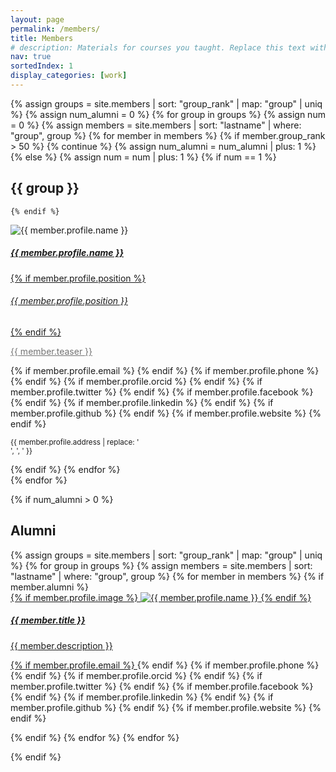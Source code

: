 ```yaml
---
layout: page
permalink: /members/
title: Members
# description: Materials for courses you taught. Replace this text with your description.
nav: true
sortedIndex: 1
display_categories: [work]
---
```


{% assign groups = site.members | sort: "group_rank" | map: "group" | uniq %}
{% assign num_alumni = 0 %}
{% for group in groups %}
{% assign num = 0 %}
    {% assign members = site.members | sort: "lastname" | where: "group", group %}
    {% for member in members %}
    {% if member.group_rank > 50 %}
    {% continue %}
    {% assign num_alumni = num_alumni | plus: 1 %}
    {% else %}
    {% assign num = num | plus: 1 %}
    {% if num == 1 %}
## {{ group }}
    {% endif %}
<p>
    <div class="card hoverable bg-custom-1 d-block">
        <div class="row no-gutters">
            <div class="col-sm-4 col-md-3">
                <img src="{{ '/assets/img/' | append: member.profile.image | relative_url }}" class="img-fluid w-100 rounded-circle" alt="{{ member.profile.name }}" />
            </div>
            <div class="col-sm-8 col-md-9">
                <div class="card-body">
                    <a href="{{ member.url | relative_url }}">
                    <h5 class="card-title">{{ member.profile.name }}</h5>
                    {% if member.profile.position %}<h6 class="card-subtitle mb-2 text-muted">{{ member.profile.position }}</h6>{% endif %}
                    <p class="card-text" style="color: var(--global-text-color);opacity:.6">
                        {{ member.teaser }}
                    </p>
                    </a>
                    {% if member.profile.email %}
                        <a href="mailto:{{ member.profile.email }}" class="card-link"><i class="fas fa-envelope"></i></a>
                    {% endif %}
                    {% if member.profile.phone %}
                        <a href="tel:{{ member.profile.phone }}" class="card-link"><i class="fas fa-phone"></i></a>
                    {% endif %}
                    {% if member.profile.orcid %}
                        <a href="https://orcid.org/{{ member.profile.orcid }}" class="card-link" target="_blank"><i class="fab fa-orcid"></i></a>
                    {% endif %}
                    {% if member.profile.twitter %}
                        <a href="https://twitter.com/{{ member.profile.twitter }}" class="card-link" target="_blank"><i class="fab fa-twitter"></i></a>
                    {% endif %}
                    {% if member.profile.facebook %}
                        <a href="https://facebook.com/{{ member.profile.facebook }}" class="card-link" target="_blank"><i class="fab fa-facebook"></i></a>
                    {% endif %}
                    {% if member.profile.linkedin %}
                        <a href="https://linkedin.com/in/{{ member.profile.linkedin }}" class="card-link" target="_blank"><i class="fab fa-linkedin"></i></a>
                    {% endif %}
                    {% if member.profile.github %}
                        <a href="https://github.com/{{ member.profile.github }}" class="card-link" target="_blank"><i class="fab fa-github"></i></a>
                    {% endif %}
                    {% if member.profile.website %}
                        <a href="{{ member.profile.website }}" class="card-link" target="_blank"><i class="fas fa-globe"></i></a>
                    {% endif %}
                    <p class="card-text">
                        <small class="test-muted"><i class="fas fa-thumbtack"></i> {{ member.profile.address | replace: '<br />', ', ' }}</small>
                    </p>
                </div>
            </div>
        </div>
    </div>
</p>
    {% endif %}
    {% endfor %}
<br/>
{% endfor %}


{% if num_alumni > 0 %}
## Alumni
<div class="project">
<div class="grid" >

<div class="container mt-5">
<!-- <div class="row row-cols-5"> -->
{% assign groups = site.members | sort: "group_rank" | map: "group" | uniq %}
{% for group in groups %}
    {% assign members = site.members | sort: "lastname" | where: "group", group %}
    {% for member in members %}
    {% if member.alumni %}

<div class="grid-item">

  <a href="{{ member.url | relative_url }}">

<div class="card hoverable bg-custom-1 d-block w-30 p-3">
    {% if member.profile.image %}
    <img src="{{ '/assets/img/' | append: member.profile.image | relative_url }}" class="img-fluid" alt="{{ member.profile.name }}">
    {% endif %}
    <div class="card-body">
    <h5 class="card-title">{{ member.title }}</h5>
    <p class="card-text">{{ member.description }}</p>
    <div class="row mx-auto">
        {% if member.profile.email %}
            <a href="mailto:{{ member.profile.email }}" class="card-link"><i class="fas fa-envelope"></i></a>
        {% endif %}
        {% if member.profile.phone %}
            <a href="tel:{{ member.profile.phone }}" class="card-link"><i class="fas fa-phone"></i></a>
        {% endif %}
        {% if member.profile.orcid %}
            <a href="https://orcid.org/{{ member.profile.orcid }}" class="card-link" target="_blank"><i class="fab fa-orcid"></i></a>
        {% endif %}
        {% if member.profile.twitter %}
            <a href="https://twitter.com/{{ member.profile.twitter }}" class="card-link" target="_blank"><i class="fab fa-twitter"></i></a>
        {% endif %}
        {% if member.profile.facebook %}
            <a href="https://facebook.com/{{ member.profile.facebook }}" class="card-link" target="_blank"><i class="fab fa-facebook"></i></a>
        {% endif %}
        {% if member.profile.linkedin %}
            <a href="https://linkedin.com/in/{{ member.profile.linkedin }}" class="card-link" target="_blank"><i class="fab fa-linkedin"></i></a>
        {% endif %}
        {% if member.profile.github %}
            <a href="https://github.com/{{ member.profile.github }}" class="card-link" target="_blank"><i class="fab fa-github"></i></a>
        {% endif %}
        {% if member.profile.website %}
            <a href="{{ member.profile.website }}" class="card-link" target="_blank"><i class="fas fa-globe"></i></a>
        {% endif %}
    </div>
    </div>
</div>
  </a>
</div>

{% endif %}
{% endfor %}
{% endfor %}
</div>
</div>
</div>
<!-- </div> -->
{% endif %}

<!--stackedit_data:
eyJoaXN0b3J5IjpbMTQ5Njk5ODQ5OF19
-->
